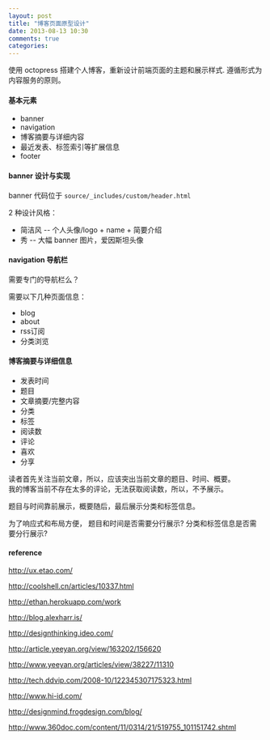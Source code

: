 ```yaml
---
layout: post
title: "博客页面原型设计"
date: 2013-08-13 10:30
comments: true
categories:
---
```


使用 octopress 搭建个人博客，重新设计前端页面的主题和展示样式.
遵循形式为内容服务的原则。

#### 基本元素

- banner
- navigation
- 博客摘要与详细内容
- 最近发表、标签索引等扩展信息
- footer

<!--more-->

#### banner 设计与实现

banner 代码位于 `source/_includes/custom/header.html`

2 种设计风格：

- 简洁风 -- 个人头像/logo + name + 简要介绍
- 秀  -- 大幅 banner 图片，爱因斯坦头像

#### navigation 导航栏

需要专门的导航栏么？

需要以下几种页面信息：

- blog
- about
- rss订阅
- 分类浏览

#### 博客摘要与详细信息

- 发表时间
- 题目
- 文章摘要/完整内容
- 分类
- 标签
- 阅读数
- 评论
- 喜欢
- 分享

读者首先关注当前文章，所以，应该突出当前文章的题目、时间、概要。  
我的博客当前不存在太多的评论，无法获取阅读数，所以，不予展示。

题目与时间靠前展示，概要随后，最后展示分类和标签信息。

为了响应式和布局方便，
题目和时间是否需要分行展示?
分类和标签信息是否需要分行展示?

#### reference

http://ux.etao.com/

http://coolshell.cn/articles/10337.html

http://ethan.herokuapp.com/work

http://blog.alexharr.is/

http://designthinking.ideo.com/

http://article.yeeyan.org/view/163202/156620

http://www.yeeyan.org/articles/view/38227/11310

http://tech.ddvip.com/2008-10/122345307175323.html

http://www.hi-id.com/

http://designmind.frogdesign.com/blog/

http://www.360doc.com/content/11/0314/21/519755_101151742.shtml
